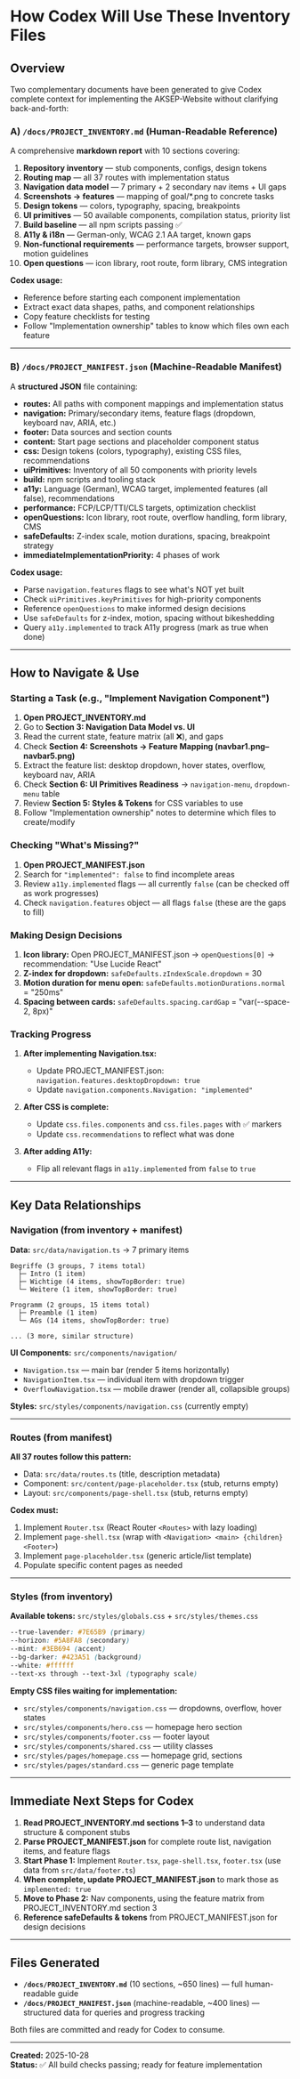 # How Codex Will Use These Inventory Files

## Overview

Two complementary documents have been generated to give Codex complete context for implementing the AKSEP-Website without clarifying back-and-forth:

### A) `/docs/PROJECT_INVENTORY.md` (Human-Readable Reference)

A comprehensive **markdown report** with 10 sections covering:
1. **Repository inventory** — stub components, configs, design tokens
2. **Routing map** — all 37 routes with implementation status
3. **Navigation data model** — 7 primary + 2 secondary nav items + UI gaps
4. **Screenshots → features** — mapping of goal/*.png to concrete tasks
5. **Design tokens** — colors, typography, spacing, breakpoints
6. **UI primitives** — 50 available components, compilation status, priority list
7. **Build baseline** — all npm scripts passing ✅
8. **A11y & i18n** — German-only, WCAG 2.1 AA target, known gaps
9. **Non-functional requirements** — performance targets, browser support, motion guidelines
10. **Open questions** — icon library, root route, form library, CMS integration

**Codex usage:**
- Reference before starting each component implementation
- Extract exact data shapes, paths, and component relationships
- Copy feature checklists for testing
- Follow "Implementation ownership" tables to know which files own each feature

---

### B) `/docs/PROJECT_MANIFEST.json` (Machine-Readable Manifest)

A **structured JSON** file containing:
- **routes:** All paths with component mappings and implementation status
- **navigation:** Primary/secondary items, feature flags (dropdown, keyboard nav, ARIA, etc.)
- **footer:** Data sources and section counts
- **content:** Start page sections and placeholder component status
- **css:** Design tokens (colors, typography), existing CSS files, recommendations
- **uiPrimitives:** Inventory of all 50 components with priority levels
- **build:** npm scripts and tooling stack
- **a11y:** Language (German), WCAG target, implemented features (all false), recommendations
- **performance:** FCP/LCP/TTI/CLS targets, optimization checklist
- **openQuestions:** Icon library, root route, overflow handling, form library, CMS
- **safeDefaults:** Z-index scale, motion durations, spacing, breakpoint strategy
- **immediateImplementationPriority:** 4 phases of work

**Codex usage:**
- Parse `navigation.features` flags to see what's NOT yet built
- Check `uiPrimitives.keyPrimitives` for high-priority components
- Reference `openQuestions` to make informed design decisions
- Use `safeDefaults` for z-index, motion, spacing without bikeshedding
- Query `a11y.implemented` to track A11y progress (mark as true when done)

---

## How to Navigate & Use

### Starting a Task (e.g., "Implement Navigation Component")

1. **Open PROJECT_INVENTORY.md**
2. Go to **Section 3: Navigation Data Model vs. UI**
3. Read the current state, feature matrix (all ❌), and gaps
4. Check **Section 4: Screenshots → Feature Mapping (navbar1.png–navbar5.png)**
5. Extract the feature list: desktop dropdown, hover states, overflow, keyboard nav, ARIA
6. Check **Section 6: UI Primitives Readiness** → `navigation-menu`, `dropdown-menu` table
7. Review **Section 5: Styles & Tokens** for CSS variables to use
8. Follow "Implementation ownership" notes to determine which files to create/modify

### Checking "What's Missing?"

1. **Open PROJECT_MANIFEST.json**
2. Search for `"implemented": false` to find incomplete areas
3. Review `a11y.implemented` flags — all currently `false` (can be checked off as work progresses)
4. Check `navigation.features` object — all flags `false` (these are the gaps to fill)

### Making Design Decisions

1. **Icon library:** Open PROJECT_MANIFEST.json → `openQuestions[0]` → recommendation: "Use Lucide React"
2. **Z-index for dropdown:** `safeDefaults.zIndexScale.dropdown` = 30
3. **Motion duration for menu open:** `safeDefaults.motionDurations.normal` = "250ms"
4. **Spacing between cards:** `safeDefaults.spacing.cardGap` = "var(--space-2, 8px)"

### Tracking Progress

1. **After implementing Navigation.tsx:**
   - Update PROJECT_MANIFEST.json: `navigation.features.desktopDropdown: true`
   - Update `navigation.components.Navigation: "implemented"`

2. **After CSS is complete:**
   - Update `css.files.components` and `css.files.pages` with ✅ markers
   - Update `css.recommendations` to reflect what was done

3. **After adding A11y:**
   - Flip all relevant flags in `a11y.implemented` from `false` to `true`

---

## Key Data Relationships

### Navigation (from inventory + manifest)

**Data:** `src/data/navigation.ts` → 7 primary items

```
Begriffe (3 groups, 7 items total)
  ├─ Intro (1 item)
  ├─ Wichtige (4 items, showTopBorder: true)
  └─ Weitere (1 item, showTopBorder: true)

Programm (2 groups, 15 items total)
  ├─ Preamble (1 item)
  └─ AGs (14 items, showTopBorder: true)

... (3 more, similar structure)
```

**UI Components:** `src/components/navigation/`
- `Navigation.tsx` — main bar (render 5 items horizontally)
- `NavigationItem.tsx` — individual item with dropdown trigger
- `OverflowNavigation.tsx` — mobile drawer (render all, collapsible groups)

**Styles:** `src/styles/components/navigation.css` (currently empty)

---

### Routes (from manifest)

**All 37 routes follow this pattern:**
- Data: `src/data/routes.ts` (title, description metadata)
- Component: `src/content/page-placeholder.tsx` (stub, returns empty)
- Layout: `src/components/page-shell.tsx` (stub, returns empty)

**Codex must:**
1. Implement `Router.tsx` (React Router `<Routes>` with lazy loading)
2. Implement `page-shell.tsx` (wrap with `<Navigation> <main> {children} <Footer>`)
3. Implement `page-placeholder.tsx` (generic article/list template)
4. Populate specific content pages as needed

---

### Styles (from inventory)

**Available tokens:** `src/styles/globals.css` + `src/styles/themes.css`
```css
--true-lavender: #7E65B9 (primary)
--horizon: #5A8FA8 (secondary)
--mint: #3EB694 (accent)
--bg-darker: #423A51 (background)
--white: #ffffff
--text-xs through --text-3xl (typography scale)
```

**Empty CSS files waiting for implementation:**
- `src/styles/components/navigation.css` — dropdowns, overflow, hover states
- `src/styles/components/hero.css` — homepage hero section
- `src/styles/components/footer.css` — footer layout
- `src/styles/components/shared.css` — utility classes
- `src/styles/pages/homepage.css` — homepage grid, sections
- `src/styles/pages/standard.css` — generic page template

---

## Immediate Next Steps for Codex

1. **Read PROJECT_INVENTORY.md sections 1–3** to understand data structure & component stubs
2. **Parse PROJECT_MANIFEST.json** for complete route list, navigation items, and feature flags
3. **Start Phase 1:** Implement `Router.tsx`, `page-shell.tsx`, `footer.tsx` (use data from `src/data/footer.ts`)
4. **When complete, update PROJECT_MANIFEST.json** to mark those as `implemented: true`
5. **Move to Phase 2:** Nav components, using the feature matrix from PROJECT_INVENTORY.md section 3
6. **Reference safeDefaults & tokens** from PROJECT_MANIFEST.json for design decisions

---

## Files Generated

- **`/docs/PROJECT_INVENTORY.md`** (10 sections, ~650 lines) — full human-readable guide
- **`/docs/PROJECT_MANIFEST.json`** (machine-readable, ~400 lines) — structured data for queries and progress tracking

Both files are committed and ready for Codex to consume.

---

**Created:** 2025-10-28  
**Status:** ✅ All build checks passing; ready for feature implementation
